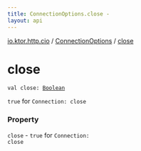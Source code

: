 ```yaml
---
title: ConnectionOptions.close - 
layout: api
---
```


<div class='api-docs-breadcrumbs'><a href="../index.html">io.ktor.http.cio</a> / <a href="index.html">ConnectionOptions</a> / <a href="./close.html">close</a></div>

# close

<div class="signature"><code><span class="keyword">val </span><span class="identifier">close</span><span class="symbol">: </span><a href="https://kotlinlang.org/api/latest/jvm/stdlib/kotlin/-boolean/index.html"><span class="identifier">Boolean</span></a></code></div>

<code>true</code> for <code>Connection: close</code>

### Property

<code>close</code> - <code>true</code> for <code>Connection: close</code>